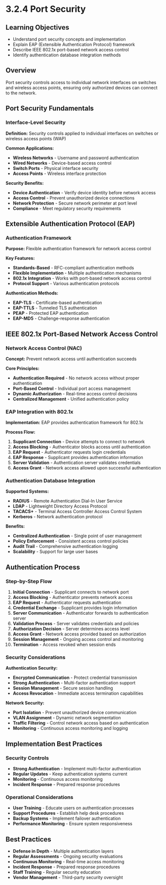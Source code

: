 # 3.2.4 Port Security

## Learning Objectives
- Understand port security concepts and implementation
- Explain EAP (Extensible Authentication Protocol) framework
- Describe IEEE 802.1x port-based network access control
- Identify authentication database integration methods

## Overview
Port security controls access to individual network interfaces on switches and wireless access points, ensuring only authorized devices can connect to the network.

## Port Security Fundamentals

### Interface-Level Security
**Definition:** Security controls applied to individual interfaces on switches or wireless access points (WAP)

**Common Applications:**
- **Wireless Networks** - Username and password authentication
- **Wired Networks** - Device-based access control
- **Switch Ports** - Physical interface security
- **Access Points** - Wireless interface protection

**Security Benefits:**
- **Device Authentication** - Verify device identity before network access
- **Access Control** - Prevent unauthorized device connections
- **Network Protection** - Secure network perimeter at port level
- **Compliance** - Meet regulatory security requirements

## Extensible Authentication Protocol (EAP)

### Authentication Framework
**Purpose:** Flexible authentication framework for network access control

**Key Features:**
- **Standards-Based** - RFC-compliant authentication methods
- **Flexible Implementation** - Multiple authentication mechanisms
- **802.1x Integration** - Works with port-based network access control
- **Protocol Support** - Various authentication protocols

**Authentication Methods:**
- **EAP-TLS** - Certificate-based authentication
- **EAP-TTLS** - Tunneled TLS authentication
- **PEAP** - Protected EAP authentication
- **EAP-MD5** - Challenge-response authentication

## IEEE 802.1x Port-Based Network Access Control

### Network Access Control (NAC)
**Concept:** Prevent network access until authentication succeeds

**Core Principles:**
- **Authentication Required** - No network access without proper authentication
- **Port-Based Control** - Individual port access management
- **Dynamic Authorization** - Real-time access control decisions
- **Centralized Management** - Unified authentication policy

### EAP Integration with 802.1x
**Implementation:** EAP provides authentication framework for 802.1x

**Process Flow:**
1. **Supplicant Connection** - Device attempts to connect to network
2. **Access Blocking** - Authenticator blocks access until authentication
3. **EAP Request** - Authenticator requests login credentials
4. **EAP Response** - Supplicant provides authentication information
5. **Server Validation** - Authentication server validates credentials
6. **Access Grant** - Network access allowed upon successful authentication

### Authentication Database Integration
**Supported Systems:**
- **RADIUS** - Remote Authentication Dial-In User Service
- **LDAP** - Lightweight Directory Access Protocol
- **TACACS+** - Terminal Access Controller Access Control System
- **Kerberos** - Network authentication protocol

**Benefits:**
- **Centralized Authentication** - Single point of user management
- **Policy Enforcement** - Consistent access control policies
- **Audit Trail** - Comprehensive authentication logging
- **Scalability** - Support for large user bases

## Authentication Process

### Step-by-Step Flow
1. **Initial Connection** - Supplicant connects to network port
2. **Access Blocking** - Authenticator prevents network access
3. **EAP Request** - Authenticator requests authentication
4. **Credential Exchange** - Supplicant provides login information
5. **Server Communication** - Authenticator forwards to authentication server
6. **Validation Process** - Server validates credentials and policies
7. **Authorization Decision** - Server determines access level
8. **Access Grant** - Network access provided based on authorization
9. **Session Management** - Ongoing access control and monitoring
10. **Termination** - Access revoked when session ends

### Security Considerations
**Authentication Security:**
- **Encrypted Communication** - Protect credential transmission
- **Strong Authentication** - Multi-factor authentication support
- **Session Management** - Secure session handling
- **Access Revocation** - Immediate access termination capabilities

**Network Security:**
- **Port Isolation** - Prevent unauthorized device communication
- **VLAN Assignment** - Dynamic network segmentation
- **Traffic Filtering** - Control network access based on authentication
- **Monitoring** - Continuous access monitoring and logging

## Implementation Best Practices

### Security Controls
- **Strong Authentication** - Implement multi-factor authentication
- **Regular Updates** - Keep authentication systems current
- **Monitoring** - Continuous access monitoring
- **Incident Response** - Prepared response procedures

### Operational Considerations
- **User Training** - Educate users on authentication processes
- **Support Procedures** - Establish help desk procedures
- **Backup Systems** - Implement failover authentication
- **Performance Monitoring** - Ensure system responsiveness

## Best Practices
- **Defense in Depth** - Multiple authentication layers
- **Regular Assessments** - Ongoing security evaluations
- **Continuous Monitoring** - Real-time access monitoring
- **Incident Response** - Prepared response procedures
- **Staff Training** - Regular security education
- **Vendor Management** - Third-party security oversight